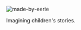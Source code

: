 ![made-by-eerie](https://github.com/beysa/eerie/assets/64158746/7b45479d-54e4-4329-bf6d-192e9dde06d4)


Imagining children's stories.

